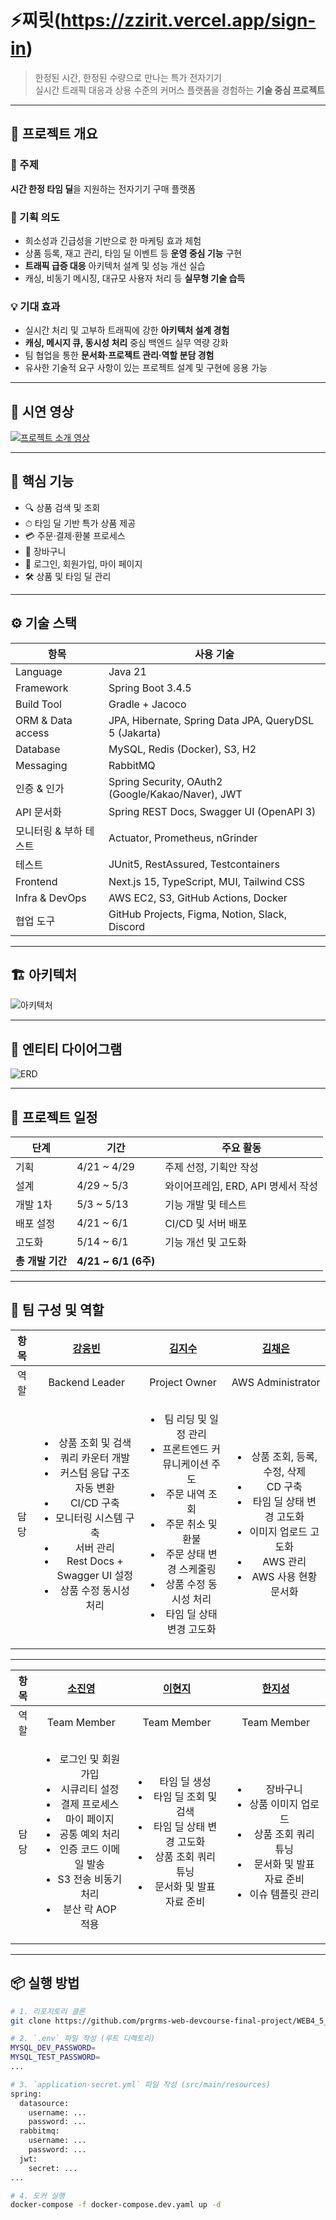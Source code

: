 # ⚡찌릿(https://zzirit.vercel.app/sign-in)

> 한정된 시간, 한정된 수량으로 만나는 특가 전자기기  
> 실시간 트래픽 대응과 상용 수준의 커머스 플랫폼을 경험하는 **기술 중심 프로젝트**

---

## 📝 프로젝트 개요

### 🎯 주제
**시간 한정 타임 딜**을 지원하는 전자기기 구매 플랫폼

### 🧠 기획 의도
- 희소성과 긴급성을 기반으로 한 마케팅 효과 체험
- 상품 등록, 재고 관리, 타임 딜 이벤트 등 **운영 중심 기능** 구현
- **트래픽 급증 대응** 아키텍처 설계 및 성능 개선 실습
- 캐싱, 비동기 메시징, 대규모 사용자 처리 등 **실무형 기술 습득**

### 💡 기대 효과
- 실시간 처리 및 고부하 트래픽에 강한 **아키텍처 설계 경험**
- **캐싱, 메시지 큐, 동시성 처리** 중심 백엔드 실무 역량 강화
- 팀 협업을 통한 **문서화·프로젝트 관리·역할 분담 경험**
- 유사한 기술적 요구 사항이 있는 프로젝트 설계 및 구현에 응용 가능

---

## 📸 시연 영상

[![프로젝트 소개 영상](https://img.youtube.com/vi/yxeq4f6ZK6g/0.jpg)](https://youtu.be/yxeq4f6ZK6g)

---

## 🚀 핵심 기능

- 🔍 상품 검색 및 조회
- ⏱ 타임 딜 기반 특가 상품 제공
- 💳 주문·결제·환불 프로세스
- 🛒 장바구니
- 🔐 로그인, 회원가입, 마이 페이지
- 🛠 상품 및 타임 딜 관리

---

## ⚙️ 기술 스택

| 항목 | 사용 기술 |
|------|-----------|
| Language | Java 21 |
| Framework | Spring Boot 3.4.5 |
| Build Tool | Gradle + Jacoco |
| ORM & Data access | JPA, Hibernate, Spring Data JPA, QueryDSL 5 (Jakarta) |
| Database | MySQL, Redis (Docker), S3, H2 |
| Messaging | RabbitMQ |
| 인증 & 인가 | Spring Security, OAuth2 (Google/Kakao/Naver), JWT |
| API 문서화 | Spring REST Docs, Swagger UI (OpenAPI 3) |
| 모니터링 & 부하 테스트 | Actuator, Prometheus, nGrinder |
| 테스트 | JUnit5, RestAssured, Testcontainers |
| Frontend |	Next.js 15, TypeScript, MUI, Tailwind CSS |
| Infra & DevOps | AWS EC2, S3, GitHub Actions, Docker |
| 협업 도구 | GitHub Projects, Figma, Notion, Slack, Discord |

---

## 🏗️ 아키텍처

![아키텍처](https://github.com/user-attachments/assets/f9b4794a-de2d-4f70-964e-cd8df458e3f8)

---

## 🔧 엔티티 다이어그램

![ERD](https://github.com/user-attachments/assets/028ffd45-1bf3-4040-9ceb-75d80bd5682e)

---

## 📆 프로젝트 일정

| 단계 | 기간 | 주요 활동 |
|------|------|-----------|
| 기획 | 4/21 ~ 4/29 | 주제 선정, 기획안 작성 |
| 설계 | 4/29 ~ 5/3 | 와이어프레임, ERD, API 명세서 작성 |
| 개발 1차 | 5/3 ~ 5/13 | 기능 개발 및 테스트 |
| 배포 설정 | 4/21 ~ 6/1 | CI/CD 및 서버 배포 |
| 고도화 | 5/14 ~ 6/1 | 기능 개선 및 고도화 |
| **총 개발 기간** | **4/21 ~ 6/1 (6주)** |  |

---

## 👥 팀 구성 및 역할 

| 항목 | [강웅빈](https://github.com/Woongbin06) | [김지수](https://github.com/j1suk1m) | [김채은](https://github.com/huipadyam) |
|:------:|:------------------:|:-------------------:|:--------------------:|
| 역할 | Backend Leader | Project Owner | AWS Administrator |
| 담당 | <ul><li>상품 조회 및 검색</li><li>쿼리 카운터 개발</li><li>커스텀 응답 구조 자동 변환</li><li>CI/CD 구축</li><li>모니터링 시스템 구축</li><li>서버 관리</li><li>Rest Docs + Swagger UI 설정</li><li>상품 수정 동시성 처리</li></ul> | <ul><li>팀 리딩 및 일정 관리</li><li>프론트엔드 커뮤니케이션 주도</li><li>주문 내역 조회</li><li>주문 취소 및 환불</li><li>주문 상태 변경 스케줄링</li><li>상품 수정 동시성 처리</li><li>타임 딜 상태 변경 고도화</li></ul> | <ul><li>상품 조회, 등록, 수정, 삭제</li><li>CD 구축</li><li>타임 딜 상태 변경 고도화</li><li>이미지 업로드 고도화</li><li>AWS 관리</li><li>AWS 사용 현황 문서화</li></ul> |

---

| 항목 | [소진영](https://github.com/Jinyoung0718) | [이현지](https://github.com/cloudmato) | [한지성](https://github.com/Hanjise0ng) |
|:------:|:------------------:|:-------------------:|:--------------------:|
| 역할 | Team Member | Team Member | Team Member |
| 담당 | <ul><li>로그인 및 회원가입</li><li>시큐리티 설정</li><li>결제 프로세스</li><li>마이 페이지</li><li>공통 예외 처리</li><li>인증 코드 이메일 발송</li><li>S3 전송 비동기 처리</li><li>분산 락 AOP 적용</li></ul> | <ul><li>타임 딜 생성</li><li>타임 딜 조회 및 검색</li><li>타임 딜 상태 변경 고도화</li><li>상품 조회 쿼리 튜닝</li><li>문서화 및 발표 자료 준비</li></ul> | <ul><li>장바구니</li><li>상품 이미지 업로드</li><li>상품 조회 쿼리 튜닝</li><li>문서화 및 발표 자료 준비</li><li>이슈 템플릿 관리</li></ul> |


---

## 📦 실행 방법

```bash
# 1. 리포지토리 클론
git clone https://github.com/prgrms-web-devcourse-final-project/WEB4_5_AnjolinaJelly_BE.git

# 2. `.env` 파일 작성 (루트 디렉토리)
MYSQL_DEV_PASSWORD=
MYSQL_TEST_PASSWORD=
...

# 3. `application-secret.yml` 파일 작성 (src/main/resources)
spring:
  datasource:
    username: ...
    password: ...
  rabbitmq:
    username: ...
    password: ...
  jwt:
    secret: ...
...

# 4. 도커 실행
docker-compose -f docker-compose.dev.yaml up -d
```
